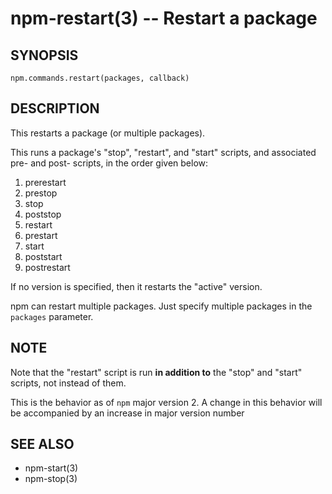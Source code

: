npm-restart(3) -- Restart a package
===================================

## SYNOPSIS

    npm.commands.restart(packages, callback)

## DESCRIPTION

This restarts a package (or multiple packages).

This runs a package's "stop", "restart", and "start" scripts, and associated
pre- and post- scripts, in the order given below:

1. prerestart
2. prestop
3. stop
4. poststop
5. restart
6. prestart
7. start
8. poststart
9. postrestart

If no version is specified, then it restarts the "active" version.

npm can restart multiple packages. Just specify multiple packages in
the `packages` parameter.

## NOTE

Note that the "restart" script is run **in addition to** the "stop"
and "start" scripts, not instead of them.

This is the behavior as of `npm` major version 2.  A change in this
behavior will be accompanied by an increase in major version number

## SEE ALSO

* npm-start(3)
* npm-stop(3)
